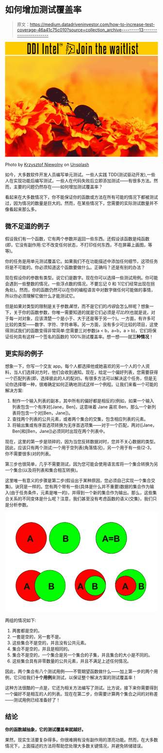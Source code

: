 # 如何增加测试覆盖率

> 原文：<https://medium.datadriveninvestor.com/how-to-increase-test-coverage-46a41c75c010?source=collection_archive---------13----------------------->

[![](img/d48640305be8556a6a26d93c8e4ea282.png)](http://www.track.datadriveninvestor.com/DDIBeta11-23)![](img/698ed6156a472e81b20c97190ef6429e.png)

Photo by [Krzysztof Niewolny](https://unsplash.com/photos/PVa4P_2iagM?utm_source=unsplash&utm_medium=referral&utm_content=creditCopyText) on [Unsplash](https://unsplash.com/collections/3518190/my-first-collection/04e68a7fe7e7fc2075c3f966aab0a64e?utm_source=unsplash&utm_medium=referral&utm_content=creditCopyText)

如今，大多数软件开发人员编写单元测试。一些人实践 TDD(测试驱动开发),一些人在实现功能后编写测试，一些人在代码失败后立即添加测试——有很多方法。然而，主要的问题仍然存在——如何增加测试覆盖率？

看起来在大多数情况下，你不能保证你的函数或方法在所有可能的情况下都被测试过，因为情况的数量是巨大的。然而，在某些情况下，您需要的实际测试数量并不像看起来那么多。

## 微不足道的例子

假设我们有一个函数，它有两个参数并返回一些东西。还假设该函数是纯函数(即，它没有副作用:它不改变任何状态，不打印任何东西，不在屏幕上画图，等等)。

你的任务是用单元测试覆盖它。如果我们不在功能描述中添加任何细节，这项任务将是不可能的。你必须知道这个函数要做什么。正确吗？还是有别的办法？

现在假设你的参数有类型。说它们是数字。现在你可以选择一些测试用例。你可能会遇到一些整数的情况，一些浮点数的情况，不要忘记 0 和 1(它们经常出现在拐角处)。然而，你的函数仍然可以在你的编程语言中对数字做任何可能做的事情，所以你必须理解它做什么才能测试它。

但是如果对类型的限制是关于参数*属性*，而不是它们的*内容*会怎么样呢？想象一下，关于你的函数参数，你唯一需要知道的就是它们必须是*可比的*(也就是说，对于每一对对象，应该清楚一个是小于、大于还是等于另一个)。一方面，有许多可比较的类型——数字、字符、字符串等。另一方面，没有多少可比较的项目，这使得测试我们的函数变得非常简单:您需要三对参数(a < b，a=b，a > b)，它们将保证任何具有这样一个签名的函数的 100%测试覆盖率。想一想——就**三种情况**！

## 更实际的例子

想象一下，你写一个交友 app。每个人都选择他或她喜欢的另一个人的个人资料，当人们选择对方时，他们会收到通知。现在，给定一个偏好列表，您需要获得一个匹配列表(即，选择彼此的人的配对)。有很多方法可以解决这个任务，但是无论你选择哪一种，很难确定如何正确地测试这样一个例程。让我们来看一个可能的解决方案:

1.  制作一个输入列表的副本，其中所有的偏好都是相反的(例如，如果一个输入列表包含一个有序对[Jane，Ben]，这意味着 Jane 喜欢 Ben，那么一个新列表将包含一个对[Ben，Jane])。
2.  查找两个列表的公共元素，或者两个集合的交集，包含相应列表的元素。
3.  将输出集或有序首选项转换为无序首选项集——对于一个匹配，两对([Jane，Ben]和[Ben，Jane])必须同时出现在两个列表中。

现在，这里的第一步是琐碎的，因为当您反转数据对时，您并不关心数据的类型。因此，应该只有两个测试:一个用于空列表(角落情况)，另一个用于有一些(2-3，你不需要很多)对的列表。

第三步也很简单，几乎不需要测试，因为您可能会使用语言库将一个集合转换为另一个集合(以及将列表和集合相互转换)。

这里唯一有意义的步骤是第二步(假设出于某种原因，您必须自己实现一个集合交集)。诀窍是一样的。您有两个带有一些(具体是什么并不重要)数据的集合作为输入(由于任务条件，元素是唯一的)，并得到一个新的集合作为输出。那么，这些集合关系的不同变体是什么呢？注意，我们甚至没有考虑函数的语义(交集)，我们只是分析参数。

![](img/0b6c4fa0315c8e4a99f9bdca52a01b95.png)

两组的情况如下:

1.  两套都是空的。
2.  一套是空的，另一套不是。
3.  这些集合不是空的，并且没有公共元素。
4.  集合不是空的，并且是相同的。
5.  集合不是空的，一个集合是另一个集合的子集，并且集合的大小是不同的。
6.  这些集合具有非零数量的公共元素，并且不满足上述任何情况。

因此，两个集合有八个测试用例——不管期望函数做什么——加上第一步的两个用例，它只给我们**十个用例**来测试，以保证整个解决方案的测试覆盖率！

这种方法很酷的一点是，它还为相关方法编写了测试。比方说，接下来你需要得到一个偏好不是相互的人的列表。现在在第二步，你需要计算两个集合之间的对称差——测试用例已经准备好了！

## 结论

**你的函数越抽象，它的测试覆盖率就越好。**

果然，现实生活要复杂得多。你很难拥有没有副作用的漂亮功能。然而，在大多数情况下，上面描述的方法将帮助您处理大多数关键情况，并避免转储错误。